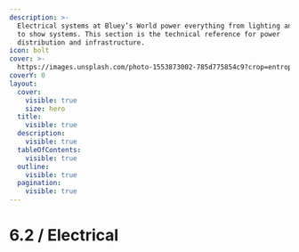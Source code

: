 ```yaml
---
description: >-
  Electrical systems at Bluey’s World power everything from lighting and audio
  to show systems. This section is the technical reference for power
  distribution and infrastructure.
icon: bolt
cover: >-
  https://images.unsplash.com/photo-1553873002-785d775854c9?crop=entropy&cs=srgb&fm=jpg&ixid=M3wxOTcwMjR8MHwxfHNlYXJjaHwzfHxlbGVjdHJpY3xlbnwwfHx8fDE3NDY3NjAyNzl8MA&ixlib=rb-4.1.0&q=85
coverY: 0
layout:
  cover:
    visible: true
    size: hero
  title:
    visible: true
  description:
    visible: true
  tableOfContents:
    visible: true
  outline:
    visible: true
  pagination:
    visible: true
---
```


# 6.2 / Electrical

